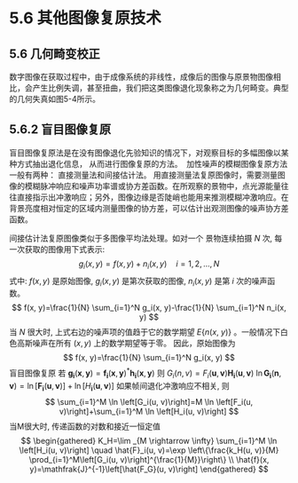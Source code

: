 # 5.6 其他图像复原技术 

## 5.6 几何畸变校正

​    数字图像在获取过程中，由于成像系统的非线性，成像后的图像与原景物图像相比，会产生比例失调，甚至扭曲，我们把这类图像退化现象称之为几何畸变。典型的几何失真如图5-4所示。 

## 5.6.2 盲目图像复原

​        盲目图像复原法是在没有图像退化先验知识的情况下，对观察目标的多幅图像以某种方式抽出退化信息， 从而进行图像复原的方法。
​       加性噪声的模糊图像复原方法一般有两种： 直接测量法和间接估计法。
​        用直接测量法复原图像时，需要测量图像的模糊脉冲响应和噪声功率谱或协方差函数。在所观察的景物中，点光源能量往往直接指示出冲激响应；另外，图像边缘是否陡峭也能用来推测模糊冲激响应。在背景亮度相对恒定的区域内测量图像的协方差，可以估计出观测图像的噪声协方差函数。 

间接估计法复原图像类似于多图像平均法处理。如对一个 景物连续拍摄 $N$ 次, 每一次获取的图像用下式表示:
$$
g_i(x, y)=f(x, y)+n_i(x, y) \quad i=1,2, \ldots, N
$$
式中: $f(x, y)$ 是原始图像, $g_i(x, y)$ 是第次获取的图像, $n_i(x, y)$ 是第 $i$ 次的噪声函数。
$$
f(x, y)=\frac{1}{N} \sum_{i=1}^N g_i(x, y)-\frac{1}{N} \sum_{i=1}^N n_i(x, y)
$$
当 $N$ 很大时, 上式右边的噪声项的值趋于它的数学期望 $E\{n(x$, $y)\}$ 。一般情况下白色高斯噪声在所有 $(x, y)$ 上的数学期望等于零。 因此，原始图像为
$$
f(x, y)=\frac{1}{N} \sum_{i=1}^N g_i(x, y)
$$
盲目图像复原
若 $\mathbf{g}_{\mathbf{i}}(\mathbf{x}, \mathbf{y})=\mathbf{f}_{\mathbf{i}}(\mathbf{x}, \mathbf{y})^* \mathbf{h}_{\mathbf{i}}(\mathbf{x}, \mathbf{y})$
则 $G_i(n, v)=F_i(\mathbf{u}, \mathbf{v}) \mathbf{H}_{\mathbf{i}}(\mathbf{u}, \mathbf{v})$
$\ln \mathbf{G}_{\mathbf{i}}(\mathbf{n}, \mathbf{v})=\ln \left[\mathbf{F}_{\mathbf{i}}(\mathbf{u}, \mathbf{v})\right]+\ln \left[H_{\mathbf{i}}(\mathbf{u}, \mathbf{v})\right]$
如果帧间退化冲激响应不相关, 则
$$
\sum_{i=1}^M \ln \left[G_i(u, v)\right]=M \ln \left[F_i(u, v)\right]+\sum_{i=1}^M \ln \left[H_i(u, v)\right]
$$
当M很大时, 传递函数的对数和接近一恒定值
$$
\begin{gathered}
K_H=\lim _{M \rightarrow \infty} \sum_{i=1}^M \ln \left[H_i(u, v)\right] \quad \hat{F}_i(u, v)=\exp \left\{\frac{k_H(u, v)}{M} \prod_{i=1}^M\left[G_i(u, v)\right]^{\frac{1}{M}}\right\} \\
\hat{f}(x, y)=\mathfrak{J}^{-1}\left[\hat{F_G}(u, v)\right]
\end{gathered}
$$